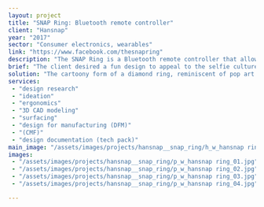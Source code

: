 ```yaml
---
layout: project
title: "SNAP Ring: Bluetooth remote controller"
client: "Hansnap"
year: "2017"
sector: "Consumer electronics, wearables"
link: "https://www.facebook.com/thesnapring"
description: "The SNAP Ring is a Bluetooth remote controller that allows users to interact with their devices without direct contact. It can connect to phones, tablets, or laptops via Bluetooth, enabling users to play music, take photos and videos, and control video streaming."
brief: "The client desired a fun design to appeal to the selfie culture audience with this photo-snapping smart ring."
solution: "The cartoony form of a diamond ring, reminiscent of pop art comics, seamlessly merges modern technology with the traditional idea of a ring, creating a playful yet functional accessory."
services:
 - "design research"
 - "ideation"
 - "ergonomics"
 - "3D CAD modeling"
 - "surfacing"
 - "design for manufacturing (DFM)"
 - "(CMF)"
 - "design documentation (tech pack)"
main_image: "/assets/images/projects/hansnap__snap_ring/h_w_hansnap ring.jpg"
images:
 - "/assets/images/projects/hansnap__snap_ring/p_w_hansnap ring_01.jpg"
 - "/assets/images/projects/hansnap__snap_ring/p_w_hansnap ring_02.jpg"
 - "/assets/images/projects/hansnap__snap_ring/p_w_hansnap ring_03.jpg"
 - "/assets/images/projects/hansnap__snap_ring/p_w_hansnap ring_04.jpg"

---
```

